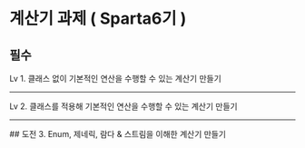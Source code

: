# 계산기 과제 ( Sparta6기 )

## 필수

Lv 1. 클래스 없이 기본적인 연산을 수행할 수 있는 계산기 만들기

<hr>

Lv 2. 클래스를 적용해 기본적인 연산을 수행할 수 있는 계산기 만들기


<hr>
## 도전
3. Enum, 제네릭, 람다 & 스트림을 이해한 계산기 만들기
